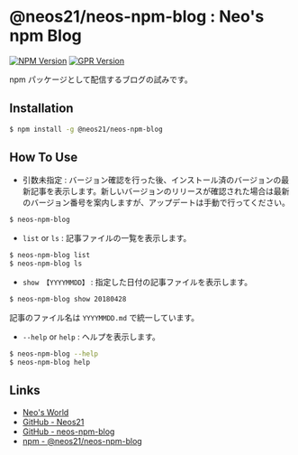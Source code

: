 # @neos21/neos-npm-blog : Neo's npm Blog

[![NPM Version](https://img.shields.io/npm/v/@neos21/neos-npm-blog.svg)](https://www.npmjs.com/package/@neos21/neos-npm-blog) [![GPR Version](https://img.shields.io/github/package-json/v/neos21/neos-npm-blog?label=github)](https://github.com/Neos21/neos-npm-blog/packages/327383)

npm パッケージとして配信するブログの試みです。


## Installation

```sh
$ npm install -g @neos21/neos-npm-blog
```

## How To Use

- 引数未指定 : バージョン確認を行った後、インストール済のバージョンの最新記事を表示します。新しいバージョンのリリースが確認された場合は最新のバージョン番号を案内しますが、アップデートは手動で行ってください。

```sh
$ neos-npm-blog
```

- `list` or `ls` : 記事ファイルの一覧を表示します。

```sh
$ neos-npm-blog list
$ neos-npm-blog ls
```

- `show 【YYYYMMDD】` : 指定した日付の記事ファイルを表示します。

```sh
$ neos-npm-blog show 20180428
```

記事のファイル名は `YYYYMMDD.md` で統一しています。

- `--help` or `help` : ヘルプを表示します。

```sh
$ neos-npm-blog --help
$ neos-npm-blog help
```


## Links

- [Neo's World](https://neos21.net/)
- [GitHub - Neos21](https://github.com/Neos21/)
- [GitHub - neos-npm-blog](https://github.com/Neos21/neos-npm-blog)
- [npm - @neos21/neos-npm-blog](https://www.npmjs.com/package/@neos21/neos-npm-blog)
